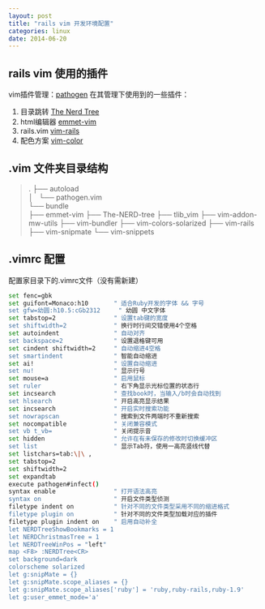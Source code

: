 ```yaml
---
layout: post
title: "rails vim 开发环境配置"
categories: linux
date: 2014-06-20
---
```


## rails vim 使用的插件
vim插件管理：[pathogen](https://github.com/tpope/vim-pathogen)
在其管理下使用到的一些插件：
1. 目录跳转 [The Nerd Tree](https://github.com/vim-scripts/The-NERD-tree)
2. html编辑器 [emmet-vim](https://github.com/mattn/emmet-vim)
3. rails.vim [vim-rails](https://github.com/tpope/vim-rails)
4. 配色方案 [vim-color](https://github.com/altercation/vim-colors-solarized)

## .vim 文件夹目录结构
>.
>├── autoload   
>│   └── pathogen.vim   
>└── bundle   
>    ├── emmet-vim
>    ├── The-NERD-tree
>    ├── tlib_vim
>    ├── vim-addon-mw-utils
>    ├── vim-bundler
>    ├── vim-colors-solarized
>    ├── vim-rails
>    ├── vim-snipmate
>    └── vim-snippets
    
## .vimrc 配置
配置家目录下的.vimrc文件（没有需新建）

```bash
set fenc=gbk
set guifont=Monaco:h10       " 适合Ruby开发的字体 && 字号
set gfw=幼圆:h10.5:cGb2312     " 幼圆 中文字体
set tabstop=2                " 设置tab键的宽度
set shiftwidth=2             " 换行时行间交错使用4个空格
set autoindent               " 自动对齐
set backspace=2              " 设置退格键可用
set cindent shiftwidth=2     " 自动缩进4空格
set smartindent              " 智能自动缩进
set ai!                      " 设置自动缩进
set nu!                      " 显示行号
set mouse=a                  " 启用鼠标
set ruler                    " 右下角显示光标位置的状态行
set incsearch                " 查找book时，当输入/b时会自动找到
set hlsearch                 " 开启高亮显示结果
set incsearch                " 开启实时搜索功能
set nowrapscan               " 搜索到文件两端时不重新搜索
set nocompatible             " 关闭兼容模式
set vb t_vb=                 " 关闭提示音
set hidden                   " 允许在有未保存的修改时切换缓冲区
set list                     " 显示Tab符，使用一高亮竖线代替
set listchars=tab:\|\ ,
set tabstop=2
set shiftwidth=2
set expandtab
execute pathogen#infect()
syntax enable                " 打开语法高亮
syntax on                    " 开启文件类型侦测
filetype indent on           " 针对不同的文件类型采用不同的缩进格式
filetype plugin on           " 针对不同的文件类型加载对应的插件
filetype plugin indent on    " 启用自动补全
let NERDTreeShowBookmarks = 1
let NERDChristmasTree = 1
let NERDTreeWinPos = "left"
map <F8> :NERDTree<CR>
set background=dark
colorscheme solarized
let g:snipMate = {}
let g:snipMate.scope_aliases = {}
let g:snipMate.scope_aliases['ruby'] = 'ruby,ruby-rails,ruby-1.9'
let g:user_emmet_mode='a'
```
